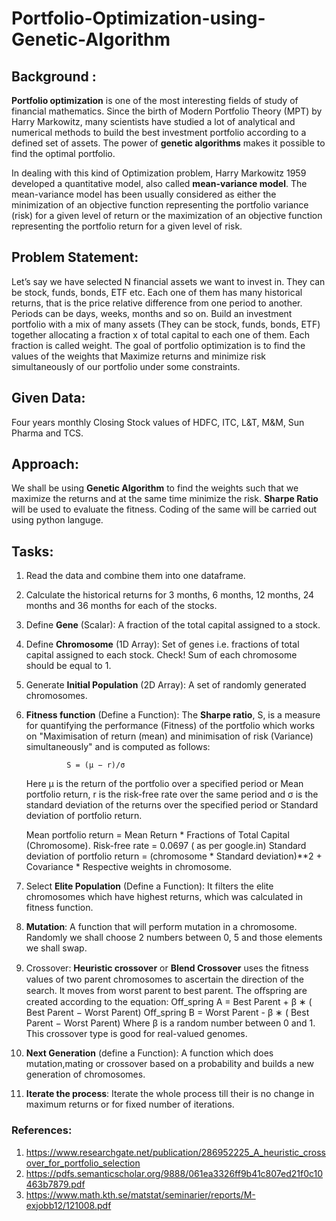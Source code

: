 # Portfolio-Optimization-using-Genetic-Algorithm

## Background : 
   
   **Portfolio optimization** is one of the most interesting fields of study of financial mathematics. Since the birth of Modern Portfolio Theory (MPT) by Harry Markowitz, many scientists have studied a lot of analytical and numerical methods to build the best investment portfolio according to a defined set of assets. The power of **genetic algorithms** makes it possible to find the optimal portfolio.
   
In dealing with this kind of Optimization problem, Harry Markowitz 1959 developed a quantitative model, also called **mean-variance model**. The mean-variance model has been usually considered as either the minimization of an objective function representing the portfolio variance (risk) for a given level of return or the maximization of an objective function representing the portfolio return for a given level of risk.

## Problem Statement: 
   Let’s say we have selected N financial assets we want to invest in. They can be stock, funds, bonds, ETF etc. Each one of them has many historical returns, that is the price relative difference from one period to another. Periods can be days, weeks, months and so on. Build an investment portfolio with a  mix of many assets (They can be stock, funds, bonds, ETF) together allocating a fraction x of total  capital to each one of them. Each fraction is called weight.  The goal of portfolio optimization is to find the values of the weights that Maximize returns and minimize risk simultaneously of our portfolio under some constraints.
   
## Given Data:
Four years monthly Closing Stock values of HDFC, ITC, L&T, M&M, Sun Pharma and TCS.

## Approach:

We shall be using **Genetic Algorithm** to find the weights such that we maximize the returns and at the same time minimize the risk. **Sharpe Ratio** will be used to evaluate the fitness. Coding of the same will be carried out using python languge.

## Tasks:

1. Read the data and combine them into one dataframe.
2. Calculate the historical returns for 3 months, 6 months, 12 months, 24 months and 36 months for each of the stocks.
3. Define **Gene** (Scalar): A fraction of the total capital assigned to a stock.
4. Define **Chromosome** (1D Array): Set of genes i.e. fractions of total capital assigned to each stock.
        Check! Sum of each chromosome should be equal to 1.
5. Generate **Initial Population** (2D Array): A set of randomly generated chromosomes.
6. **Fitness function** (Define a Function): 
The **Sharpe ratio**, S, is a measure for quantifying the performance (Fitness) of the portfolio which works on "Maximisation of return (mean) and minimisation of risk (Variance) simultaneously" and is computed as
follows:
                
                S = (µ − r)/σ
    
    Here µ is the return of the portfolio over a specified period or Mean portfolio return, 
         r is the risk-free rate over the same period and 
         σ is the standard deviation of the returns over the specified period or Standard deviation of portfolio return.

      
    Mean portfolio return = Mean Return * Fractions of Total Capital (Chromosome).
    Risk-free rate = 0.0697 ( as per google.in)
    Standard deviation of portfolio return = (chromosome * Standard deviation)**2 + Covariance * Respective weights in chromosome.
    
7. Select **Elite Population** (Define a Function): It filters the elite chromosomes which have highest returns, which was calculated in fitness function.
    
8. **Mutation**: A function that will perform mutation in a chromosome. Randomly we shall choose 2 numbers between 0, 5 and those elements we shall swap.

9. Crossover: **Heuristic crossover** or **Blend Crossover** uses the ﬁtness values of two parent chromosomes to ascertain the direction of the search. It moves from worst parent to best parent. 
The oﬀspring are created according to the equation:
            Off_spring A = Best Parent  + β ∗ ( Best Parent − Worst Parent)
            Off_spring B = Worst Parent - β ∗ ( Best Parent − Worst Parent)
                Where β is a random number between 0 and 1.
This crossover type is good for real-valued genomes.

10. **Next Generation** (define a Function): A function which does mutation,mating or crossover based on a probability and builds a new generation of chromosomes.
    
11. **Iterate the process**: Iterate the whole process till their is no change in maximum returns or for fixed number of iterations. 

### References:
1. https://www.researchgate.net/publication/286952225_A_heuristic_crossover_for_portfolio_selection
2. https://pdfs.semanticscholar.org/9888/061ea3326ff9b41c807ed21f0c10463b7879.pdf
3. https://www.math.kth.se/matstat/seminarier/reports/M-exjobb12/121008.pdf
